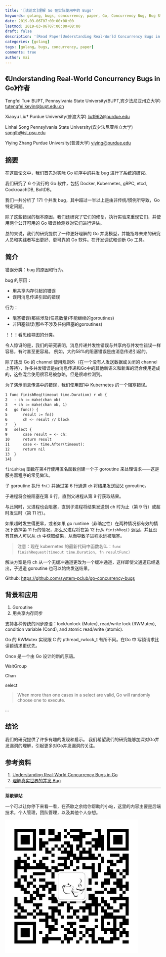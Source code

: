 ```yaml
---
title: '[读论文]理解 Go 在实际使用中的 Bugs'
keywords: golang, bugs, concurrency, paper, Go, Concurrency Bug, Bug Study
date: 2019-03-06T07:00:00+08:00
lastmod: 2019-03-06T07:00:00+08:00
draft: false
description: '[Read Paper]Understanding Real-World Concurrency Bugs in Go（[读论文]理解 Go 在实际使用中的 Bugs）'
categories: [golang]
tags: [golang, bugs, concurrency, paper]
comments: true
author: mai
---
```


## 《Understanding Real-World Concurrency Bugs in Go》作者

Tengfei Tu∗
BUPT, Pennsylvania State University(BUPT,宾夕法尼亚州立大学)
tutengfei.kevin@bupt.edu.cn

Xiaoyu Liu†
Purdue University(普渡大学)
liu1962@purdue.edu

Linhai Song
Pennsylvania State University(宾夕法尼亚州立大学)
songlh@ist.psu.edu

Yiying Zhang
Purdue University(普渡大学)
yiying@purdue.edu

## 摘要

在这篇论文中，我们首先对实际 Go 程序中的并发 bug 进行了系统的研究。

我们研究了 6 个流行的 Go 软件，包括 Docker, Kubernetes, gRPC, etcd, CockroachDB, BoltDB。

我们一共分析了 171 个并发 bug，其中超过一半以上是由非传统/惯例所导致，Go 特定问题。

除了这些错误的根本原因，我们还研究了它们的修复，执行实验来重现它们，并使用两个公开可用的 Go 错误检测器对它们进行评估。

总的来说，我们的研究提供了一种更好理解的 Go 并发模型，并能指导未来的研究人员和实践者写出更好、更可靠的 Go 软件。在开发调试和诊断 Go 工具。

## 简介

错误分类：bug 的原因和行为。

bug 的原因：
- 用共享内存引起的错误
- 误用消息传递引起的错误

行为：
- 阻塞错误(那些涉及(任意数量)不能继续的goroutines)
- 非阻塞错误(那些不涉及任何阻塞的goroutines)

！！！看思维导图的分类。

令人惊讶的是，我们的研究表明，消息传递并发性错误与共享内存并发性错误一样容易，有时甚至更容易。
例如，大约58%的阻塞错误是由消息传递引起的。

除了违反 Go 的 channel 使用规则外（在一个没有人发送数据或关闭的 channel 上等待），许多并发错误是由消息传递和Go中的其他新语义和新库的混合使用造成的，这些混合使用很容易被忽略，但是很难检测到。

为了演示消息传递中的错误，我们使用图1中 Kubernetes 的一个阻塞错误。

```golang
1 func finishReq(timeout time.Duration) r ob {
2	- ch := make(chan ob)
3	+ ch := make(chan ob, 1)
4	go func() {
5		result := fn()
6		ch <- result // block
7	}
8	select {
9		case result = <- ch:
10 		return result
11 		case <- time.After(timeout):
12 		return nil
13 	}
14}
```

`finishReq` 函数在第4行使用匿名函数创建一个子 goroutine 来处理请求——这是服务器程序的常见做法。

子 goroutine 执行 `fn()` 并通过第 6 行通道 `ch` 将结果发送回父 goroutine。

子进程将会被阻塞在第 6 行，直到父进程从第 9 行获取结果。

与此同时，父进程也会阻塞，直到子进程将结果发送到 ch 时为止（第 9 行）或超时发生时（第 11 行）。

如果超时发生得更早，或者如果 go runtime（非确定性）在两种情况都有效的情况下选择第 11 行的情况，那么父进程将在第 12 行从 `finishReq()` 返回，并且没有其他人可以从 `ch` 中获取结果，从而导致子进程永远被阻塞。
>注意：现在 kubernetes 的最新代码中函数名叫：`func finishRequest(timeout time.Duration, fn resultFunc)`

解决方案是将 ch 从一个无缓冲通道更改为一个缓冲通道，这样即使父通道已经退出，子通道 goroutine 也可以始终发送结果。

Github: https://github.com/system-pclub/go-concurrency-bugs

## 背景和应用

1. Goroutine
2. 用共享内存同步

支持各种传统的同步原语：lock/unlock (Mutex), read/write lock
(RWMutex), condition variable (Cond), and atomic read/write
(atomic). 

Go 的 RWMutex 实现跟 C 的 pthread_rwlock_t 有所不同。在Go 中 写锁请求比读锁请求更优先。

Once 是一个由 Go 设计的新的原语。

WaitGroup

Chan

select
>When more than one cases in a select are valid, Go will randomly choose one to execute. 

...

## 结论

我们的研究提供了许多有趣的发现和启示。
我们希望我们的研究能够加深对Go并发漏洞的理解，引起更多对Go并发漏洞的关注。

## 参考资料

1. [Understanding Real-World Concurrency Bugs in Go](https://songlh.github.io/paper/go-study.pdf)
2. [理解真实世界的并发 Bug](https://learnku.com/articles/24850)

----

**茶歇驿站**

一个可以让你停下来看一看，在茶歇之余给你帮助的小站，这里的内容主要是后端技术，个人管理，团队管理，以及其他个人杂想。

![茶歇驿站二维码](https://raw.githubusercontent.com/yangwenmai/maiyang.me/master/blog/tech_tea.jpg)
